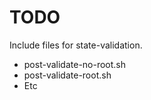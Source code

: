 TODO
====

Include files for state-validation.

* post-validate-no-root.sh
* post-validate-root.sh
* Etc

